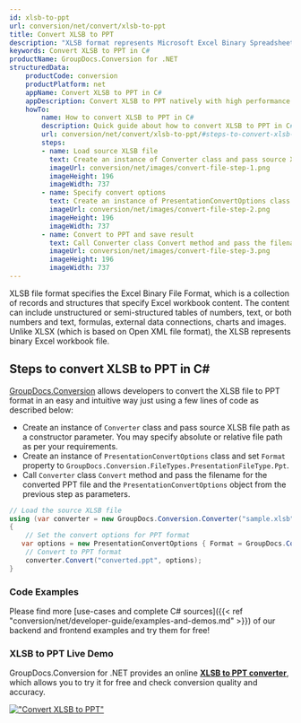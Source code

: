 ```yaml
---
id: xlsb-to-ppt
url: conversion/net/convert/xlsb-to-ppt
title: Convert XLSB to PPT
description: "XLSB format represents Microsoft Excel Binary Spreadsheet File with .xlsb extension. Learn how to convert XLSB to PPT file programmatically in C# language using GroupDocs.Conversion for .NET library."
keywords: Convert XLSB to PPT in C#
productName: GroupDocs.Conversion for .NET
structuredData:
    productCode: conversion
    productPlatform: net
    appName: Convert XLSB to PPT in C#
    appDescription: Convert XLSB to PPT natively with high performance using C# language and server side GroupDocs.Conversion for .NET APIs, without the use of any software like Microsoft or Open Office.
    howTo:
        name: How to convert XLSB to PPT in C# 
        description: Quick guide about how to convert XLSB to PPT in C# with high performance and accuracy.
        url: conversion/net/convert/xlsb-to-ppt/#steps-to-convert-xlsb-to-ppt-in-c
        steps:
        - name: Load source XLSB file 
          text: Create an instance of Converter class and pass source XLSB file path as a constructor parameter. You may specify absolute or relative file path as per your requirements. 
          imageUrl: conversion/net/images/convert-file-step-1.png
          imageHeight: 196
          imageWidth: 737
        - name: Specify convert options 
          text: Create an instance of PresentationConvertOptions class.
          imageUrl: conversion/net/images/convert-file-step-2.png
          imageHeight: 196
          imageWidth: 737
        - name: Convert to PPT and save result 
          text: Call Converter class Convert method and pass the filename for the converted HTML file and the PresentationConvertOptions object from the previous step as parameters.
          imageUrl: conversion/net/images/convert-file-step-3.png
          imageHeight: 196
          imageWidth: 737
---
```


XLSB file format specifies the Excel Binary File Format, which is a collection of records and structures that specify Excel workbook content. The content can include unstructured or semi-structured tables of numbers, text, or both numbers and text, formulas, external data connections, charts and images. Unlike XLSX (which is based on Open XML file format), the XLSB represents binary Excel workbook file.

## Steps to convert XLSB to PPT in C#

[GroupDocs.Conversion](https://products.groupdocs.com/conversion/net) allows developers to convert the XLSB file to PPT format in an easy and intuitive way just using a few lines of code as described below:

* Create an instance of `Converter` class and pass source XLSB file path as a constructor parameter. You may specify absolute or relative file path as per your requirements. 
* Create an instance of `PresentationConvertOptions` class and set `Format` property to `GroupDocs.Conversion.FileTypes.PresentationFileType.Ppt`.
* Call `Converter` class `Convert` method and pass the filename for the converted PPT file and the `PresentationConvertOptions` object from the previous step as parameters.

```csharp
// Load the source XLSB file
using (var converter = new GroupDocs.Conversion.Converter("sample.xlsb"))
{
    // Set the convert options for PPT format
   var options = new PresentationConvertOptions { Format = GroupDocs.Conversion.FileTypes.PresentationFileType.Ppt };
    // Convert to PPT format
    converter.Convert("converted.ppt", options);
}
```

### Code Examples

Please find more [use-cases and complete C# sources]({{< ref "conversion/net/developer-guide/examples-and-demos.md" >}}) of our backend and frontend examples and try them for free!

### XLSB to PPT Live Demo

GroupDocs.Conversion for .NET provides an online [**XLSB to PPT converter**](https://products.groupdocs.app/conversion/xlsb-to-ppt), which allows you to try it for free and check conversion quality and accuracy.

[!["Convert XLSB to PPT"](conversion/net/images/convert-to-ppt/convert-xlsb-to-ppt.png)](https://products.groupdocs.app/conversion/xlsb-to-ppt)